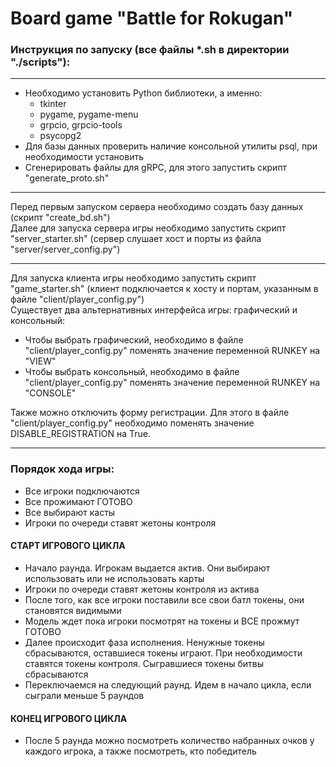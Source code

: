 # Board game "Battle for Rokugan"

### Инструкция по запуску (все файлы *.sh в директории "./scripts"):

---
- Необходимо установить Python библиотеки, а именно:
  - tkinter
  - pygame, pygame-menu
  - grpcio, grpcio-tools
  - psycopg2
- Для базы данных проверить наличие консольной утилиты psql, при необходимости установить
- Сгенерировать файлы для gRPC, для этого запустить скрипт "generate_proto.sh"

---
Перед первым запуском сервера необходимо создать базу данных (скрипт "create_bd.sh")  
Далее для запуска сервера игры необходимо запустить скрипт "server_starter.sh" (сервер слушает хост и порты из файла "server/server_config.py")

---
Для запуска клиента игры необходимо запустить скрипт "game_starter.sh" (клиент подключается к хосту и портам, указанным в файле "client/player_config.py")  
Существует два альтернативных интерфейса игры: графический и консольный:
  - Чтобы выбрать графический, необходимо в файле "client/player_config.py" поменять значение переменной RUNKEY на "VIEW"
  - Чтобы выбрать консольный, необходимо в файле "client/player_config.py" поменять значение переменной RUNKEY на "CONSOLE"  

Также можно отключить форму регистрации. Для этого в файле "client/player_config.py" необходимо поменять значение DISABLE_REGISTRATION на True.

---
### Порядок хода игры:
- Все игроки подключаются
- Все прожимают ГОТОВО
- Все выбирают касты
- Игроки по очереди ставят жетоны контроля  

#### СТАРТ ИГРОВОГО ЦИКЛА
- Начало раунда. Игрокам выдается актив. Они выбирают использовать или не использовать карты
- Игроки по очереди ставят жетоны контроля из актива
- После того, как все игроки поставили все свои батл токены, они становятся видимыми
- Модель ждет пока игроки посмотрят на токены и ВСЕ прожмут ГОТОВО
- Далее происходит фаза исполнения. Ненужные токены сбрасываются, оставшиеся токены играют. При необходимости ставятся токены контроля. Сыгравшиеся токены битвы сбрасываются
- Переключаемся на следующий раунд. Идем в начало цикла, если сыграли меньше 5 раундов  

#### КОНЕЦ ИГРОВОГО ЦИКЛА
- После 5 раунда можно посмотреть количество набранных очков у каждого игрока, а также посмотреть, кто победитель
